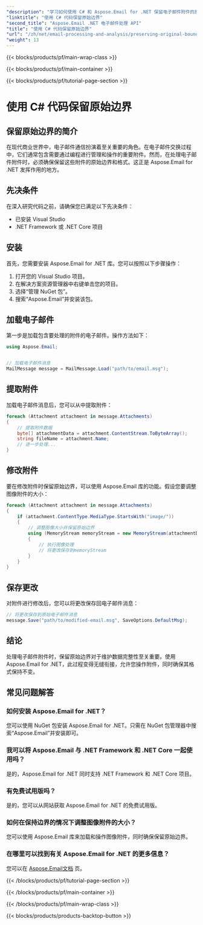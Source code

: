 ```yaml
---
"description": "学习如何使用 C# 和 Aspose.Email for .NET 保留电子邮件附件的原始边界。提供包含源代码的分步指南。"
"linktitle": "使用 C# 代码保留原始边界"
"second_title": "Aspose.Email .NET 电子邮件处理 API"
"title": "使用 C# 代码保留原始边界"
"url": "/zh/net/email-processing-and-analysis/preserving-original-boundaries-using-csharp-code/"
"weight": 13
---
```


{{< blocks/products/pf/main-wrap-class >}}

{{< blocks/products/pf/main-container >}}

{{< blocks/products/pf/tutorial-page-section >}}

# 使用 C# 代码保留原始边界


## 保留原始边界的简介

在现代商业世界中，电子邮件通信扮演着至关重要的角色。在电子邮件交换过程中，它们通常包含需要通过编程进行管理和操作的重要附件。然而，在处理电子邮件附件时，必须确保保留这些附件的原始边界和格式。这正是 Aspose.Email for .NET 发挥作用的地方。

## 先决条件

在深入研究代码之前，请确保您已满足以下先决条件：

- 已安装 Visual Studio
- .NET Framework 或 .NET Core 项目

## 安装

首先，您需要安装 Aspose.Email for .NET 库。您可以按照以下步骤操作：

1. 打开您的 Visual Studio 项目。
2. 在解决方案资源管理器中右键单击您的项目。
3. 选择“管理 NuGet 包”。
4. 搜索“Aspose.Email”并安装该包。

## 加载电子邮件

第一步是加载包含要处理的附件的电子邮件。操作方法如下：

```csharp
using Aspose.Email;


// 加载电子邮件消息
MailMessage message = MailMessage.Load("path/to/email.msg");
```

## 提取附件

加载电子邮件消息后，您可以从中提取附件：

```csharp
foreach (Attachment attachment in message.Attachments)
{
    // 提取附件数据
    byte[] attachmentData = attachment.ContentStream.ToByteArray();
    string fileName = attachment.Name;
    // 进一步处理...
}
```

## 修改附件

要在修改附件时保留原始边界，可以使用 Aspose.Email 库的功能。假设您要调整图像附件的大小：

```csharp
foreach (Attachment attachment in message.Attachments)
{
    if (attachment.ContentType.MediaType.StartsWith("image/"))
    {
        // 调整图像大小并保留原始边界
        using (MemoryStream memoryStream = new MemoryStream(attachmentData))
        {
            // 执行图像处理
            // 将更改保存到memoryStream
        }
    }
}
```

## 保存更改

对附件进行修改后，您可以将更改保存回电子邮件消息：

```csharp
// 将更改保存到原始电子邮件消息
message.Save("path/to/modified-email.msg", SaveOptions.DefaultMsg);
```

## 结论

处理电子邮件附件时，保留原始边界对于维护数据完整性至关重要。使用 Aspose.Email for .NET，此过程变得无缝衔接，允许您操作附件，同时确保其格式保持不变。

## 常见问题解答

### 如何安装 Aspose.Email for .NET？

您可以使用 NuGet 包安装 Aspose.Email for .NET。只需在 NuGet 包管理器中搜索“Aspose.Email”并安装即可。

### 我可以将 Aspose.Email 与 .NET Framework 和 .NET Core 一起使用吗？

是的，Aspose.Email for .NET 同时支持 .NET Framework 和 .NET Core 项目。

### 有免费试用版吗？

是的，您可以从网站获取 Aspose.Email for .NET 的免费试用版。

### 如何在保持边界的情况下调整图像附件的大小？

您可以使用 Aspose.Email 库来加载和操作图像附件，同时确保保留原始边界。

### 在哪里可以找到有关 Aspose.Email for .NET 的更多信息？

您可以在 [Aspose.Email文档](https://reference.aspose.com/email/net/) 页。

{{< /blocks/products/pf/tutorial-page-section >}}

{{< /blocks/products/pf/main-container >}}

{{< /blocks/products/pf/main-wrap-class >}}

{{< blocks/products/products-backtop-button >}}